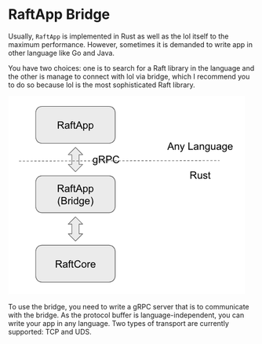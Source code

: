 # RaftApp Bridge

Usually, `RaftApp` is implemented in Rust as well as the lol itself to the maximum performance. However, sometimes it is demanded to write app in other language like Go and Java.

You have two choices: one is to search for a Raft library in the language and the other is manage to connect with lol via bridge, which I recommend you to do so
because lol is the most sophisticated Raft library.

![Bridge](images/bridge.png)

To use the bridge, you need to write a gRPC server that is to communicate with the bridge. As the protocol buffer is language-independent, you can write your app in any language. Two types of transport are currently supported: TCP and UDS.